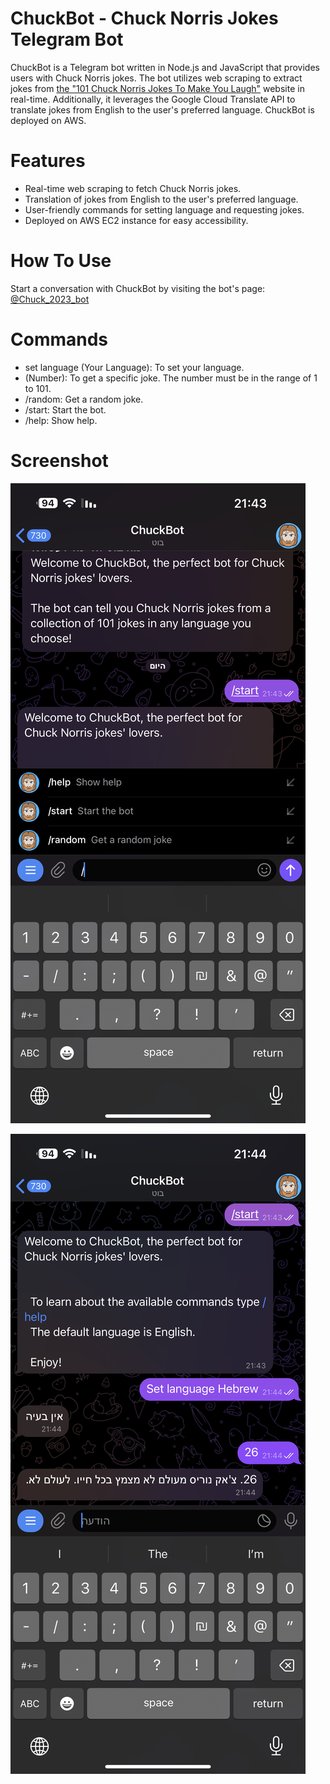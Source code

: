 # ChuckBot - Chuck Norris Jokes Telegram Bot
ChuckBot is a Telegram bot written in Node.js and JavaScript that provides users with Chuck Norris jokes.
The bot utilizes web scraping to extract jokes from [the "101 Chuck Norris Jokes To Make You Laugh"](https://parade.com/968666/parade/chuck-norris-jokes/) website in real-time. 
Additionally, it leverages the Google Cloud Translate API to translate jokes from English to the user's preferred language. 
ChuckBot is deployed on AWS.  

#  Features
*  Real-time web scraping to fetch Chuck Norris jokes.
*  Translation of jokes from English to the user's preferred language.
*  User-friendly commands for setting language and requesting jokes.
*  Deployed on AWS EC2 instance for easy accessibility.

# How To Use
Start a conversation with ChuckBot by visiting the bot's page: [@Chuck_2023_bot](https://t.me/chuck_2023_bot)

# Commands
*  set language (Your Language): To set your language.
* (Number): To get a specific joke. The number must be in the range of 1 to 101.
* /random: Get a random joke.
* /start: Start the bot.
* /help: Show help.

# Screenshot
![image](images/IMG_6200.PNG)

![image](images/IMG_6201.PNG)

